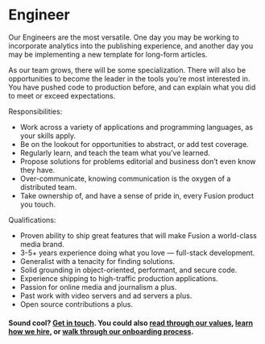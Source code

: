 # Engineer

Our Engineers are the most versatile. One day you may be working to incorporate analytics into the publishing experience, and another day you may be implementing a new template for long-form articles.

As our team grows, there will be some specialization. There will also be opportunities to become the leader in the tools you’re most interested in. You have pushed code to production before, and can explain what you did to meet or exceed expectations.

Responsibilities:
- Work across a variety of applications and programming languages, as your skills apply.
- Be on the lookout for opportunities to abstract, or add test coverage.
- Regularly learn, and teach the team what you’ve learned.
- Propose solutions for problems editorial and business don’t even know they have.
- Over-communicate, knowing communication is the oxygen of a distributed team.
- Take ownership of, and have a sense of pride in, every Fusion product you touch.

Qualifications:
- Proven ability to ship great features that will make Fusion a world-class media brand.
- 3-5+ years experience doing what you love — full-stack development.
- Generalist with a tenacity for finding solutions.
- Solid grounding in object-oriented, performant, and secure code.
- Experience shipping to high-traffic production applications.
- Passion for online media and journalism a plus.
- Past work with video servers and ad servers a plus.
- Open source contributions a plus.

#### Sound cool? [Get in touch](mailto:tech-jobs@fusion.net). You could also [read through our values](https://github.com/fusioneng/tech-docs/blob/master/team-culture/values.md), [learn how we hire](https://github.com/fusioneng/tech-docs/blob/master/team-culture/how-we-hire.md), or [walk through our onboarding process](https://github.com/fusioneng/tech-docs/blob/master/team-culture/onboarding.md).
